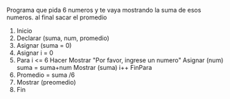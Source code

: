 Programa que pida 6 numeros y te vaya mostrando la suma de esos numeros. al final sacar el promedio

1. Inicio
2. Declarar (suma, num, promedio)
3. Asignar (suma = 0)
4. Asignar i = 0
5. Para i <= 6 Hacer
      Mostrar "Por favor, ingrese un numero"
      Asignar (num)
      suma = suma+num
      Mostrar (suma)
      i++
      FinPara
5. Promedio = suma /6
6. Mostrar (preomedio)
7. Fin
